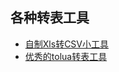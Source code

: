 ## 各种转表工具  

* [自制Xls转CSV小工具](./xls2csv)  
* [优秀的tolua转表工具](https://github.com/zhangqi-ulua/XlsxToLua)  
